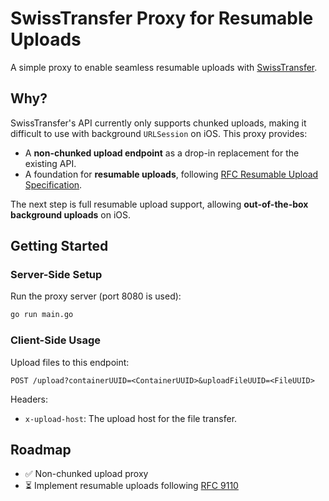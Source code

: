 # SwissTransfer Proxy for Resumable Uploads  

A simple proxy to enable seamless resumable uploads with [SwissTransfer](https://www.swisstransfer.com).  

## Why?  

SwissTransfer's API currently only supports chunked uploads, making it difficult to use with background `URLSession` on iOS. This proxy provides:  

- A **non-chunked upload endpoint** as a drop-in replacement for the existing API.  
- A foundation for **resumable uploads**, following [RFC Resumable Upload Specification](https://www.ietf.org/archive/id/draft-ietf-httpbis-resumable-upload-07.html).  

The next step is full resumable upload support, allowing **out-of-the-box background uploads** on iOS.  

## Getting Started  

### Server-Side Setup  

Run the proxy server (port 8080 is used):  
```sh
go run main.go
```  

### Client-Side Usage  

Upload files to this endpoint:  
```
POST /upload?containerUUID=<ContainerUUID>&uploadFileUUID=<FileUUID>
```  
Headers:  
- `x-upload-host`: The upload host for the file transfer.  

## Roadmap  

- ✅ Non-chunked upload proxy  
- ⏳ Implement resumable uploads following [RFC 9110](https://www.ietf.org/archive/id/draft-ietf-httpbis-resumable-upload-07.html)  
